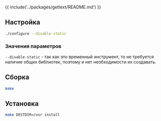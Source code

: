 {{ include('../packages/gettext/README.md') }}


## Настройка

```bash
./configure --disable-static
```

### Значения параметров

`--disable-static` - так как это временный инструмент, то не требуется наличие общих библиотек, поэтому и нет необходимости их создавать.

## Сборка

```bash
make
```

## Установка

```bash
make DESTDIR=/usr install
```

